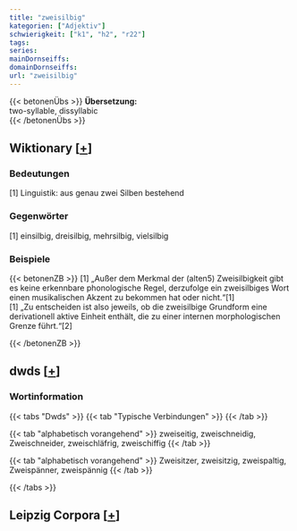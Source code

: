 ```yaml
---
title: "zweisilbig"
kategorien: ["Adjektiv"]
schwierigkeit: ["k1", "h2", "r22"]
tags:
series:
mainDornseiffs:
domainDornseiffs:
url: "zweisilbig"
---
```


{{< betonenÜbs >}}
**Übersetzung:**  
two-syllable, dissyllabic  
{{< /betonenÜbs >}}

## Wiktionary [[+](https://de.wiktionary.org/wiki/zweisilbig)]

### Bedeutungen
[1] Linguistik: aus genau zwei Silben bestehend  

### Gegenwörter
[1] einsilbig, dreisilbig, mehrsilbig, vielsilbig  

### Beispiele
{{< betonenZB >}}
[1] „Außer dem Merkmal der (alten5) Zweisilbigkeit gibt es keine erkennbare phonologische Regel, derzufolge ein zweisilbiges Wort einen musikalischen Akzent zu bekommen hat oder nicht.“[1]  
[1] „Zu entscheiden ist also jeweils, ob die zweisilbige Grundform eine derivationell aktive Einheit enthält, die zu einer internen morphologischen Grenze führt.“[2]  

{{< /betonenZB >}}


## dwds [[+](https://www.dwds.de/wb/zweisilbig)]

### Wortinformation
{{< tabs "Dwds" >}}
{{< tab "Typische Verbindungen" >}}
{{< /tab >}}

{{< tab "alphabetisch vorangehend" >}}
zweiseitig, zweischneidig, Zweischneider, zweischläfrig, zweischiffig
{{< /tab >}}

{{< tab "alphabetisch vorangehend" >}}
Zweisitzer, zweisitzig, zweispaltig, Zweispänner, zweispännig
{{< /tab >}}

{{< /tabs >}}

## Leipzig Corpora [[+](https://corpora.uni-leipzig.de/en/res?word=zweisilbig&corpusId=deu_newscrawl-public_2018)]

